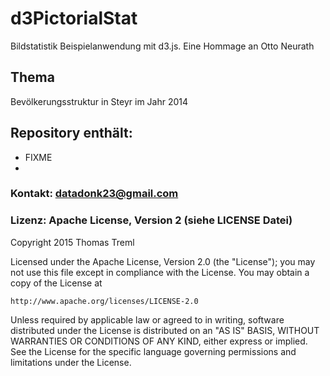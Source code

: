 d3PictorialStat
===============

Bildstatistik Beispielanwendung mit d3.js. Eine Hommage an Otto Neurath

## Thema
Bevölkerungsstruktur in Steyr im Jahr 2014

## Repository enthält:
* FIXME
* 

### Kontakt: datadonk23@gmail.com

### Lizenz: Apache License, Version 2 (siehe LICENSE Datei)
Copyright 2015 Thomas Treml

Licensed under the Apache License, Version 2.0 (the "License");
you may not use this file except in compliance with the License.
You may obtain a copy of the License at

    http://www.apache.org/licenses/LICENSE-2.0

Unless required by applicable law or agreed to in writing, software
distributed under the License is distributed on an "AS IS" BASIS,
WITHOUT WARRANTIES OR CONDITIONS OF ANY KIND, either express or implied.
See the License for the specific language governing permissions and
limitations under the License.
